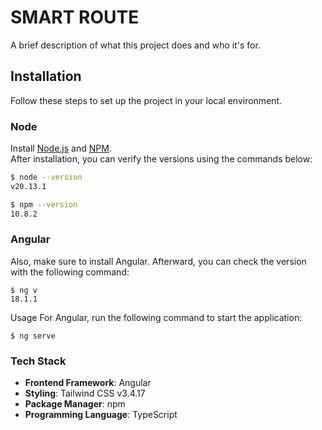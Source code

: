 # SMART ROUTE

A brief description of what this project does and who it's for.

<!-- ## Features
- **4 Main Documents**: 'DA', 'ITCM', 'BA', and 'HA'.
- Simple signature drawing functionality.
- Asset management feature.
- PDF and Excel export capability. -->

## Installation

Follow these steps to set up the project in your local environment.

### Node

Install [Node.js](http://nodejs.org/) and [NPM](https://npmjs.org/).  
After installation, you can verify the versions using the commands below:

```bash
$ node --version
v20.13.1

$ npm --version
10.8.2
```

### Angular
Also, make sure to install Angular.
Afterward, you can check the version with the following command:

```
$ ng v
18.1.1
```

Usage
For Angular, run the following command to start the application:
```
$ ng serve
```
### Tech Stack
- **Frontend Framework**: Angular  
- **Styling**: Tailwind CSS v3.4.17  
- **Package Manager**: npm  
- **Programming Language**: TypeScript 